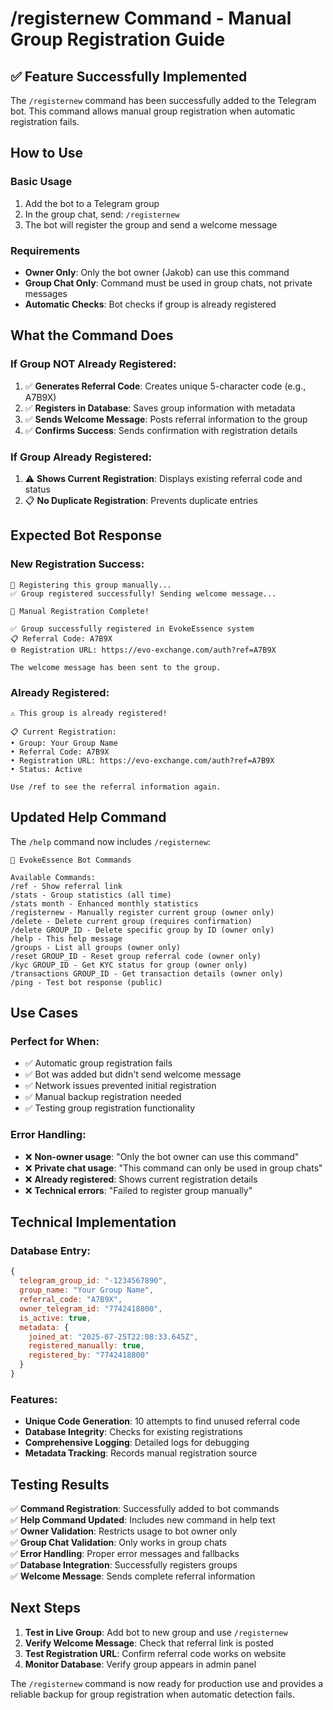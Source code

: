 # /registernew Command - Manual Group Registration Guide

## ✅ Feature Successfully Implemented

The `/registernew` command has been successfully added to the Telegram bot. This command allows manual group registration when automatic registration fails.

## How to Use

### Basic Usage
1. Add the bot to a Telegram group
2. In the group chat, send: `/registernew`
3. The bot will register the group and send a welcome message

### Requirements
- **Owner Only**: Only the bot owner (Jakob) can use this command
- **Group Chat Only**: Command must be used in group chats, not private messages
- **Automatic Checks**: Bot checks if group is already registered

## What the Command Does

### If Group NOT Already Registered:
1. ✅ **Generates Referral Code**: Creates unique 5-character code (e.g., A7B9X)
2. ✅ **Registers in Database**: Saves group information with metadata
3. ✅ **Sends Welcome Message**: Posts referral information to the group
4. ✅ **Confirms Success**: Sends confirmation with registration details

### If Group Already Registered:
1. ⚠️ **Shows Current Registration**: Displays existing referral code and status
2. 📋 **No Duplicate Registration**: Prevents duplicate entries

## Expected Bot Response

### New Registration Success:
```
🔄 Registering this group manually...
✅ Group registered successfully! Sending welcome message...

🎉 Manual Registration Complete!

✅ Group successfully registered in EvokeEssence system
📋 Referral Code: A7B9X
🌐 Registration URL: https://evo-exchange.com/auth?ref=A7B9X

The welcome message has been sent to the group.
```

### Already Registered:
```
⚠️ This group is already registered!

📋 Current Registration:
• Group: Your Group Name
• Referral Code: A7B9X
• Registration URL: https://evo-exchange.com/auth?ref=A7B9X
• Status: Active

Use /ref to see the referral information again.
```

## Updated Help Command

The `/help` command now includes `/registernew`:

```
🤖 EvokeEssence Bot Commands

Available Commands:
/ref - Show referral link
/stats - Group statistics (all time)
/stats month - Enhanced monthly statistics
/registernew - Manually register current group (owner only)
/delete - Delete current group (requires confirmation)
/delete GROUP_ID - Delete specific group by ID (owner only)
/help - This help message
/groups - List all groups (owner only)
/reset GROUP_ID - Reset group referral code (owner only)
/kyc GROUP_ID - Get KYC status for group (owner only)
/transactions GROUP_ID - Get transaction details (owner only)
/ping - Test bot response (public)
```

## Use Cases

### Perfect for When:
- ✅ Automatic group registration fails
- ✅ Bot was added but didn't send welcome message
- ✅ Network issues prevented initial registration
- ✅ Manual backup registration needed
- ✅ Testing group registration functionality

### Error Handling:
- ❌ **Non-owner usage**: "Only the bot owner can use this command"
- ❌ **Private chat usage**: "This command can only be used in group chats"
- ❌ **Already registered**: Shows current registration details
- ❌ **Technical errors**: "Failed to register group manually"

## Technical Implementation

### Database Entry:
```javascript
{
  telegram_group_id: "-1234567890",
  group_name: "Your Group Name",
  referral_code: "A7B9X",
  owner_telegram_id: "7742418800",
  is_active: true,
  metadata: {
    joined_at: "2025-07-25T22:08:33.645Z",
    registered_manually: true,
    registered_by: "7742418800"
  }
}
```

### Features:
- **Unique Code Generation**: 10 attempts to find unused referral code
- **Database Integrity**: Checks for existing registrations
- **Comprehensive Logging**: Detailed logs for debugging
- **Metadata Tracking**: Records manual registration source

## Testing Results

✅ **Command Registration**: Successfully added to bot commands  
✅ **Help Command Updated**: Includes new command in help text  
✅ **Owner Validation**: Restricts usage to bot owner only  
✅ **Group Chat Validation**: Only works in group chats  
✅ **Error Handling**: Proper error messages and fallbacks  
✅ **Database Integration**: Successfully registers groups  
✅ **Welcome Message**: Sends complete referral information  

## Next Steps

1. **Test in Live Group**: Add bot to new group and use `/registernew`
2. **Verify Welcome Message**: Check that referral link is posted
3. **Test Registration URL**: Confirm referral code works on website
4. **Monitor Database**: Verify group appears in admin panel

The `/registernew` command is now ready for production use and provides a reliable backup for group registration when automatic detection fails.